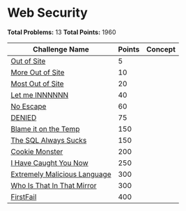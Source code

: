 # Web Security

**Total Problems:** 13
**Total Points:** 1960

| Challenge Name               | Points  | Concept |
| -----------------------------|---------|---------|
| [Out of Site](./OutOfSite/README.md) | 5 | |
| [More Out of Site](./MoreOutOfSite/README.md) | 10 | |
| [Most Out of Site](./MostOutOfSite/README.md) | 20 | |
| [Let me INNNNNN](./LetMeInnnnnn/README.md) | 40 | |
| [No Escape](./NoEscape/README.md) | 60 | |
| [DENIED](./DENIED/README.md) | 75 | |
| [Blame it on the Temp](./BlameItOnTheTemp/README.md) | 150 | |
| [The SQL Always Sucks](./TheSQLAlwaysSucks/README.md) | 150 | |
| [Cookie Monster](./CookieMonster/README.md) | 200 | |
| [I Have Caught You Now](./IHaveCaughtYouNow/README.md) | 250 | |
| [Extremely Malicious Language](./ExtremelyMaliciousLanguage/README.md) | 300 | |
| [Who Is That In That Mirror](./WhoIsThatInThatMirror/README.md) | 300 | |
| [FirstFail](./FirstFail/README.md) | 400 | |
